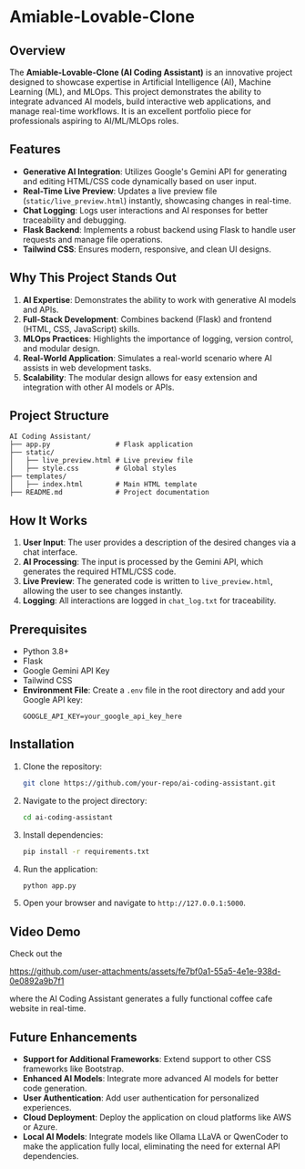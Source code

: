 # Amiable-Lovable-Clone

## Overview
The **Amiable-Lovable-Clone (AI Coding Assistant)** is an innovative project designed to showcase expertise in Artificial Intelligence (AI), Machine Learning (ML), and MLOps. This project demonstrates the ability to integrate advanced AI models, build interactive web applications, and manage real-time workflows. It is an excellent portfolio piece for professionals aspiring to AI/ML/MLOps roles.

## Features
- **Generative AI Integration**: Utilizes Google's Gemini API for generating and editing HTML/CSS code dynamically based on user input.
- **Real-Time Live Preview**: Updates a live preview file (`static/live_preview.html`) instantly, showcasing changes in real-time.
- **Chat Logging**: Logs user interactions and AI responses for better traceability and debugging.
- **Flask Backend**: Implements a robust backend using Flask to handle user requests and manage file operations.
- **Tailwind CSS**: Ensures modern, responsive, and clean UI designs.

## Why This Project Stands Out
1. **AI Expertise**: Demonstrates the ability to work with generative AI models and APIs.
2. **Full-Stack Development**: Combines backend (Flask) and frontend (HTML, CSS, JavaScript) skills.
3. **MLOps Practices**: Highlights the importance of logging, version control, and modular design.
4. **Real-World Application**: Simulates a real-world scenario where AI assists in web development tasks.
5. **Scalability**: The modular design allows for easy extension and integration with other AI models or APIs.

## Project Structure
```
AI Coding Assistant/
├── app.py                # Flask application
├── static/
│   ├── live_preview.html # Live preview file
│   ├── style.css         # Global styles
├── templates/
│   ├── index.html        # Main HTML template
├── README.md             # Project documentation
```

## How It Works
1. **User Input**: The user provides a description of the desired changes via a chat interface.
2. **AI Processing**: The input is processed by the Gemini API, which generates the required HTML/CSS code.
3. **Live Preview**: The generated code is written to `live_preview.html`, allowing the user to see changes instantly.
4. **Logging**: All interactions are logged in `chat_log.txt` for traceability.

## Prerequisites
- Python 3.8+
- Flask
- Google Gemini API Key
- Tailwind CSS
- **Environment File**: Create a `.env` file in the root directory and add your Google API key:
  ```env
  GOOGLE_API_KEY=your_google_api_key_here
  ```


## Installation
1. Clone the repository:
   ```bash
   git clone https://github.com/your-repo/ai-coding-assistant.git
   ```
2. Navigate to the project directory:
   ```bash
   cd ai-coding-assistant
   ```
3. Install dependencies:
   ```bash
   pip install -r requirements.txt
   ```
4. Run the application:
   ```bash
   python app.py
   ```
5. Open your browser and navigate to `http://127.0.0.1:5000`.

## Video Demo

Check out the 

https://github.com/user-attachments/assets/fe7bf0a1-55a5-4e1e-938d-0e0892a9b7f1

 where the AI Coding Assistant generates a fully functional coffee cafe website in real-time.

## Future Enhancements
- **Support for Additional Frameworks**: Extend support to other CSS frameworks like Bootstrap.
- **Enhanced AI Models**: Integrate more advanced AI models for better code generation.
- **User Authentication**: Add user authentication for personalized experiences.
- **Cloud Deployment**: Deploy the application on cloud platforms like AWS or Azure.
- **Local AI Models**: Integrate models like Ollama LLaVA or QwenCoder to make the application fully local, eliminating the need for external API dependencies.
